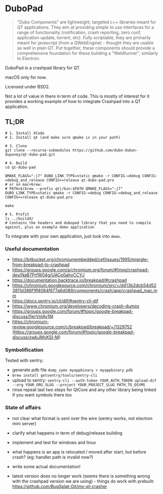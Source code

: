 # DuboPad

> "Dubo Components" are lightweight, targeted c++ libraries meant for QT applications.
> They aim at providing *simple to use* interfaces for a range of functionality
(notification, crash reporting, zero conf, application update, torrent, etc).
> Fully scriptable, they are primarily meant for javascript (from a QWebEngine) - thought they are usable as well in plain QT.
> Put together, these components should provide a comprehensive foundation for these building a "WebRunner", similarly to Electron.

DuboPad is a crashpad library for QT.

macOS only for now.

Licensed under BSD2.

Not a lot of value in there in term of code. This is mostly of interest for it provides a working example of how to integrate Crashpad into a QT application.

## TL;DR

```
# 1. Install XCode
# 2. Install qt (and make sure qmake is in your path)

# 3. Clone
git clone --recurse-submodules https://github.com/dubo-dubon-duponey/qt-dubo-pad.git

# 4. Build
cd qt-dubo-pad

QMAKE_FLAGS="-j7" DUBO_LINK_TYPE=static qmake -r CONFIG-=debug CONFIG-=debug_and_release CONFIG+=release qt-dubo-pad.pro
# or on mac+brew:
# PATH=$(brew --prefix qt)/bin:$PATH QMAKE_FLAGS="-j7" DUBO_LINK_TYPE=static qmake -r CONFIG-=debug CONFIG-=debug_and_release CONFIG+=release qt-dubo-pad.pro

make

# 5. Profit
ls ../buildd/
# Contains the headers and dubopad library that you need to compile against, plus an example demo application
```

To integrate with your own application, just look into `demo`.

### Useful documentation

 * https://bitbucket.org/chromiumembedded/cef/issues/1995/migrate-from-breakpad-to-crashpad
 * https://groups.google.com/a/chromium.org/forum/#!msg/crashpad-dev/NaB7PrfW04g/UACp0ahvCCYJ
 * https://documentation.backtrace.io/breakpad/#crashpad
 * https://chromium.googlesource.com/chromium/src/+/d413b2dcb54d523811d386f1ff4084f677a6d089/components/crash/app/crashpad_mac.mm
 * https://docs.sentry.io/cli/dif/#sentry-cli-dif
 * https://www.chromium.org/developers/decoding-crash-dumps
 * https://groups.google.com/forum/#!topic/google-breakpad-discuss/fierVnIAv1M
 * https://chromium-review.googlesource.com/c/breakpad/breakpad/+/1329752 (https://groups.google.com/forum/#!topic/google-breakpad-discuss/xwbJMvKSI-M)

### Symbolification

Tested with sentry:

 * generate pdb file `dump_syms myappbinary > myappbinary.pdb`
 * `brew install getsentry/tools/sentry-cli`
 * upload to sentry: `sentry-cli --auth-token YOUR_AUTH_TOKEN upload-dif --org YOUR_ORG_SLUG --project YOUR_PROJECT_SLUG PATH_TO_DSYMS`
 * rinse repeat last two steps for QtCore and any other library being linked if you want symbols there too

### State of affairs

 * not clear what format is sent over the wire (sentry works, not electron mini server)
 * clarify what happens in term of debug/release building
 * implement and test for windows and linux
 * what happens is an app is relocated / moved after start, but before crash? (eg: handler path is invalid now?)
 * write some actual documentation!

 * latest version does no longer work (seems there is something wrong with the crashpad version we are using) - things do work with prebuilt: https://github.com/BugSplat-Git/my-qt-crasher
